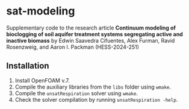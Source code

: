 # sat-modeling

Supplementary code to the research article
**Continuum modeling of bioclogging of soil aquifer treatment systems segregating active and inactive biomass** by Edwin Saavedra Cifuentes, Alex Furman, Ravid Rosenzweig, and Aaron I. Packman (HESS-2024-251)

## Installation

1. Install OpenFOAM v.7.
2. Compile the auxiliary libraries from the `libs` folder using `wmake`.
3. Compile the `unsatRespiration` solver using `wmake`.
4. Check the solver compilation by running `unsatRespiration -help`.